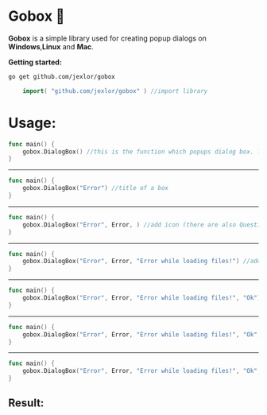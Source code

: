 <h1>Gobox 💬</h1>


<strong>Gobox</strong> is a simple library used for creating popup dialogs on <strong>Windows</strong>,<strong>Linux</strong> and <strong>Mac</strong>.

<strong>Getting started:</strong>

```bash
go get github.com/jexlor/gobox
```

```go
    import( "github.com/jexlor/gobox" ) //import library
```

<h1>Usage:</h1> 

```go
func main() {
	gobox.DialogBox() //this is the function which popups dialog box. let's configure it..
}
```
-----------
```go
func main() {
	gobox.DialogBox("Error") //title of a box
}
```
-----------
```go
func main() {
	gobox.DialogBox("Error", Error, ) //add icon (there are also Question,Info and Warning icons)
}
```
-----------
```go
func main() {
	gobox.DialogBox("Error", Error, "Error while loading files!") //add message
}
```
-----------
```go
func main() {
	gobox.DialogBox("Error", Error, "Error while loading files!", "Ok") //add button text
}
```
-----------
```go
func main() {
	gobox.DialogBox("Error", Error, "Error while loading files!", "Ok", StandardSize) //standard fontsize for your os (you can change it manually though)
}
```
-----------
```go
func main() {
	gobox.DialogBox("Error", Error, "Error while loading files!", "Ok", StandardSize, 0, 0) //add height and width(0 0 is a default size)
}
```
<h2>Result:</h2> 

